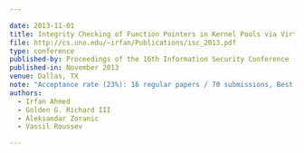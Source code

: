 ```yaml
---

date: 2013-11-01
title: Integrity Checking of Function Pointers in Kernel Pools via Virtual Machine Introspection
file: http://cs.uno.edu/~irfan/Publications/isc_2013.pdf
type: conference
published-by: Proceedings of the 16th Information Security Conference (ISC'13)
published-in: November 2013
venue: Dallas, TX
note: "Acceptance rate (23%): 16 regular papers / 70 submissions, Best Paper Award"
authors:
  - Irfan Ahmed
  - Golden G. Richard III
  - Aleksandar Zoranic
  - Vassil Roussev

---
```

